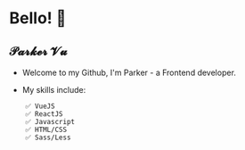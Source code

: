 # Bello! 🧡

## 𝒫𝓪𝓻𝓴𝓮𝓻 𝓥𝓾

- Welcome to my Github, I'm Parker - a Frontend developer.

- My skills include:

```shell
    ✅ VueJS
    ✅ ReactJS
    ✅ Javascript
    ✅ HTML/CSS
    ✅ Sass/Less
```
